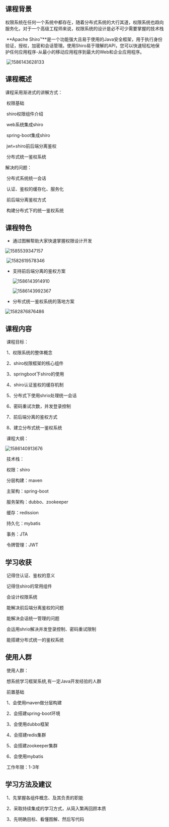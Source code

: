## 课程背景

​		权限系统在任何一个系统中都存在，随着分布式系统的大行其道，权限系统也趋向服务化，对于一个高级工程师来说，权限系统的设计是必不可少需要掌握的技术栈

​		**Apache Shiro™**是一个功能强大且易于使用的Java安全框架，用于执行身份验证，授权，加密和会话管理。使用Shiro易于理解的API，您可以快速轻松地保护任何应用程序-从最小的移动应用程序到最大的Web和企业应用程序。

​		![1586143628133](.\image\1586143628133.png)

## 课程概述

课程采用渐进式的讲解方式：

​		权限基础

​		shiro权限组件介绍

​		web系统集成shiro

​		spring-boot集成shiro

​		jwt+shiro前后端分离鉴权

​		分布式统一鉴权系统

解决的问题：

​		分布式系统统一会话

​		认证、鉴权的缓存化、服务化

​		前后端分离鉴权方式

​		构建分布式下的统一鉴权系统

## 课程特色

- 通过图解帮助大家快速掌握权限设计开发


![1585539347157](image\1585539347157.png)

​		![1582619578346](image\1582619578346.png)

- 支持前后端分离的鉴权方案

  ![1586143914910](image\1586143914910.png)

  ![1586143992367](image\1586143992367.png)

- 分布式统一鉴权系统的落地方案

![1582876876486](image\1582876876486.png)



## 课程内容

​		课程目标：

​				1、权限系统的整体概念

​				2、shiro权限框架的核心组件

​				3、springboot下shiro的使用

​				4、shiro认证鉴权的缓存机制

​				5、分布式下使用shrio处理统一会话

​				6、密码重试次数，并发登录控制

​				7、前后端分离的鉴权方式

​				8、建立分布式统一鉴权系统

​		课程大纲：

![1586140913676](.\image\1586140913676.png)

​		技术栈：

​				权限：shiro

​				分层构建：maven

​				主架构：spring-boot

​				服务架构：dubbo、zookeeper

​				缓存：redission

​				持久化：mybatis

​				事务：JTA		

​				令牌管理：JWT

## 学习收获

​		记得住认证、鉴权的意义

​		记得住shiro的常用组件

​		会设计权限系统

​		能解决前后端分离鉴权的问题

​		能解决会话统一管理的问题

​		会运用shrio解决并发登录控制、密码重试限制

​		能搭建分布式统一的鉴权系统

## 使用人群

​		使用人群：

​				想系统学习框架系统,有一定Java开发经验的人群

​		前置基础		

​				1、会使用maven做分层构建

​				2、会搭建spring-boot环境

​				3、会使用dubbo框架

​				4、会搭建redis集群

​				5、会搭建zookeeper集群

​				6、会使用mybatis

​		工作年限：1-3年

## 学习方法及建议

​			1、先掌握各组件概念、及其负责的职能

​			2、采取持续集成的学习方式，从简入繁再回顾本质

​			3、先明确目标、看懂图解、然后写代码

​			